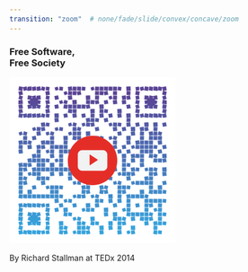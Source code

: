 ```yaml
---
transition: "zoom"  # none/fade/slide/convex/concave/zoom
---
```

### Free Software,<BR>Free Society

![](assets/img/qr-fsfs.png)

By Richard Stallman at TEDx 2014